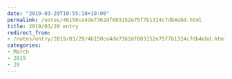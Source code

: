 ```yaml
---
date: "2019-03-29T10:55:18+10:00"
permalink: /notes/46150ce4de7362df603152e75f7b1324c7db4ebd.html
title: 2019/03/29 entry
redirect_from:
- /notes/entry/2019/03/29/46150ce4de7362df603152e75f7b1324c7db4ebd.html
categories:
- March
- 2019
- 29
---
```

